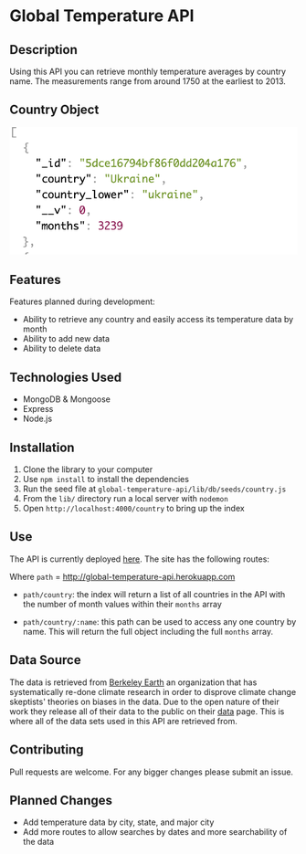# Global Temperature API

## Description

Using this API you can retrieve monthly temperature averages by country name. The measurements range from around 1750 at the earliest to 2013.

## Country Object

![an example of a country object](./images/jsonexample.png)

## Features

Features planned during development:

- Ability to retrieve any country and easily access its temperature data by month
- Ability to add new data
- Ability to delete data

## Technologies Used

- MongoDB & Mongoose
- Express
- Node.js

## Installation

1. Clone the library to your computer
2. Use `npm install` to install the dependencies
3. Run the seed file at `global-temperature-api/lib/db/seeds/country.js`
4. From the `lib/` directory run a local server with `nodemon`
5. Open `http://localhost:4000/country` to bring up the index

## Use

The API is currently deployed [here](http://global-temperature-api.herokuapp.com). The site has the following routes:

Where `path` = http://global-temperature-api.herokuapp.com

- `path/country`: the index will return a list of all countries in the API with the number of month values within their `months` array

- `path/country/:name`: this path can be used to access any one country by name. This will return the full object including the full `months` array.

## Data Source

The data is retrieved from [Berkeley Earth](http://berkeleyearth.org/about/) an organization that has systematically re-done climate research in order to disprove climate change skeptists' theories on biases in the data. Due to the open nature of their work they release all of their data to the public on their [data](http://berkeleyearth.org/data/) page. This is where all of the data sets used in this API are retrieved from.

## Contributing

Pull requests are welcome. For any bigger changes please submit an issue.

## Planned Changes

- Add temperature data by city, state, and major city
- Add more routes to allow searches by dates and more searchability of the data
